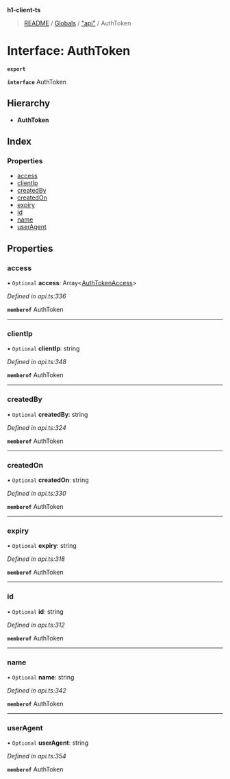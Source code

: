 **h1-client-ts**

> [README](../README.md) / [Globals](../globals.md) / ["api"](../modules/_api_.md) / AuthToken

# Interface: AuthToken

**`export`** 

**`interface`** AuthToken

## Hierarchy

* **AuthToken**

## Index

### Properties

* [access](_api_.authtoken.md#access)
* [clientIp](_api_.authtoken.md#clientip)
* [createdBy](_api_.authtoken.md#createdby)
* [createdOn](_api_.authtoken.md#createdon)
* [expiry](_api_.authtoken.md#expiry)
* [id](_api_.authtoken.md#id)
* [name](_api_.authtoken.md#name)
* [userAgent](_api_.authtoken.md#useragent)

## Properties

### access

• `Optional` **access**: Array\<[AuthTokenAccess](_api_.authtokenaccess.md)>

*Defined in api.ts:336*

**`memberof`** AuthToken

___

### clientIp

• `Optional` **clientIp**: string

*Defined in api.ts:348*

**`memberof`** AuthToken

___

### createdBy

• `Optional` **createdBy**: string

*Defined in api.ts:324*

**`memberof`** AuthToken

___

### createdOn

• `Optional` **createdOn**: string

*Defined in api.ts:330*

**`memberof`** AuthToken

___

### expiry

• `Optional` **expiry**: string

*Defined in api.ts:318*

**`memberof`** AuthToken

___

### id

• `Optional` **id**: string

*Defined in api.ts:312*

**`memberof`** AuthToken

___

### name

• `Optional` **name**: string

*Defined in api.ts:342*

**`memberof`** AuthToken

___

### userAgent

• `Optional` **userAgent**: string

*Defined in api.ts:354*

**`memberof`** AuthToken
